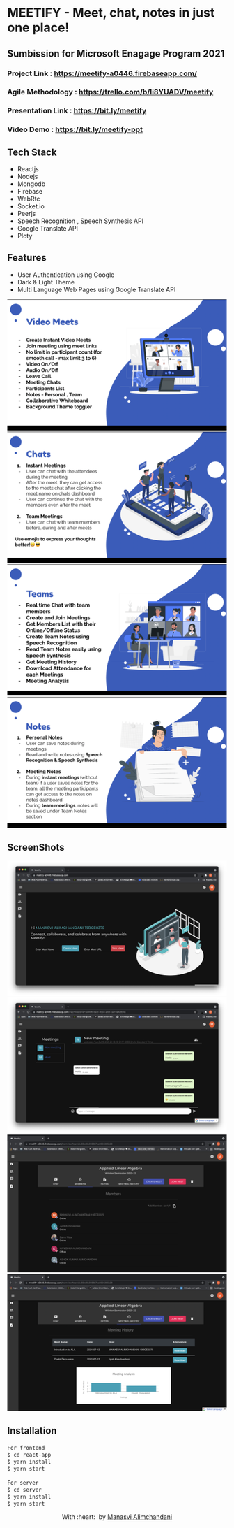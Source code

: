 # MEETIFY - Meet, chat, notes in just one place!

## Sumbission for Microsoft Enagage Program 2021

### Project Link : https://meetify-a0446.firebaseapp.com/
### Agile Methodology : https://trello.com/b/li8YUADV/meetify
### Presentation Link : https://bit.ly/meetify
### Video Demo : https://bit.ly/meetify-ppt

## Tech Stack

 - Reactjs
 - Nodejs
 - Mongodb
 - Firebase
- WebRtc
- Socket.io
- Peerjs
- Speech Recognition , Speech Synthesis API
- Google Translate API
- Ploty

## Features
- User Authentication using Google
- Dark & Light Theme
- Multi Language Web Pages using Google Translate API
<img src="https://github.com/Manasvi070902/Meetify/blob/main/screenshots/img1.png" alt="Project Screenshots">
<img src="https://github.com/Manasvi070902/Meetify/blob/main/screenshots/img2.png" alt="Project Screenshots">
<img src="https://github.com/Manasvi070902/Meetify/blob/main/screenshots/img3.png" alt="Project Screenshots">
<img src="https://github.com/Manasvi070902/Meetify/blob/main/screenshots/img4.png" alt="Project Screenshots">


## ScreenShots
<img src="https://github.com/Manasvi070902/Meetify/blob/main/screenshots/img5.png" alt="Project Screenshots">
<img src="https://github.com/Manasvi070902/Meetify/blob/main/screenshots/img6.png" alt="Project Screenshots">
<img src="https://github.com/Manasvi070902/Meetify/blob/main/screenshots/img7.png" alt="Project Screenshots">
<img src="https://github.com/Manasvi070902/Meetify/blob/main/screenshots/img8.png" alt="Project Screenshots">


## Installation
```
For frontend
$ cd react-app
$ yarn install
$ yarn start

For server
$ cd server
$ yarn install
$ yarn start
```

<p align="center">
	With :heart: &nbsp;by <a href="#" target="_blank">Manasvi Alimchandani</a>
</p>

